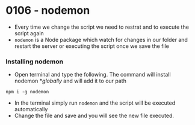 # 0106 - nodemon

- Every time we change the script we need to restrat and to execute the script again
- `nodemon` is a Node package which watch for changes in our folder and restart the server or executing the script once we save the file

### Installing nodemon
- Open terminal and type the following. The command will install nodemon **globally* and will add it to our path
```
npm i -g nodemon
```
- In the terminal simply run `nodemon` and the script will be executed automatically
- Change the file and save and you will see the new file executed.



